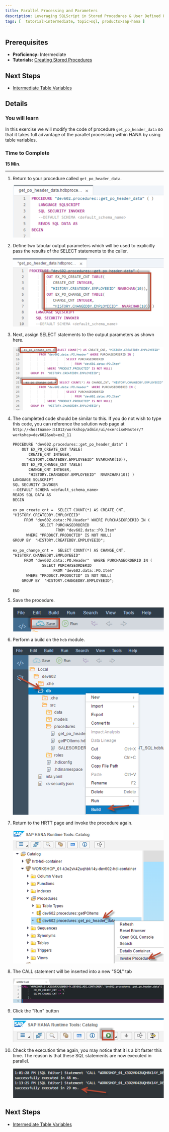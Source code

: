 ```yaml
---
title: Parallel Processing and Parameters
description: Leveraging SQLScript in Stored Procedures & User Defined Functions
tags: [  tutorial>intermediate, topic>sql, products>sap-hana ]
---
```

## Prerequisites  
 - **Proficiency:** Intermediate
 - **Tutorials:** [Creating Stored Procedures](http://go.sap.com/developer/tutorials/xsa-sqlscript-stored-proc.html)

## Next Steps
 - [Intermediate Table Variables](http://go.sap.com/developer/tutorials/xsa-sqlscript-table-var.html)

## Details
### You will learn  
In this exercise we will modify the code of procedure `get_po_header_data`  so that it takes full advantage of the parallel processing within HANA by using table variables.

### Time to Complete
**15 Min**.

---

1. Return to your procedure called `get_po_header_data`.
	
	![Existing Procedure](1.png)
	
2. Define two tabular output parameters which will be used to explicitly pass the results of the SELECT statements to the caller. 

	![Define output](2.png)

3. Next, assign SELECT statements to the output parameters as shown here.

	![assign select](3.png)

4. The completed code should be similar to this. If you do not wish to type this code, you can reference the solution web page at `http://<hostname>:51013/workshop/admin/ui/exerciseMaster/?workshop=dev602&sub=ex2_11`

    ```
    PROCEDURE "dev602.procedures::get_po_header_data" ( 
        OUT EX_PO_CREATE_CNT TABLE( 
           CREATE_CNT INTEGER,
          "HISTORY.CREATEDBY.EMPLOYEEID" NVARCHAR(10)), 
        OUT EX_PO_CHANGE_CNT TABLE(
           CHANGE_CNT INTEGER,
           "HISTORY.CHANGEDBY.EMPLOYEEID"  NVARCHAR(10)) )  
   	LANGUAGE SQLSCRIPT
   	SQL SECURITY INVOKER
   	--DEFAULT SCHEMA <default_schema_name>
   	READS SQL DATA AS
	BEGIN

	ex_po_create_cnt =  SELECT COUNT(*) AS CREATE_CNT, "HISTORY.CREATEDBY.EMPLOYEEID" 
         FROM "dev602.data::PO.Header" WHERE PURCHASEORDERID IN (
                SELECT PURCHASEORDERID 
                       FROM "dev602.data::PO.Item" 
          WHERE "PRODUCT.PRODUCTID" IS NOT NULL)
  	GROUP BY  "HISTORY.CREATEDBY.EMPLOYEEID";
    
	ex_po_change_cnt =  SELECT COUNT(*) AS CHANGE_CNT, "HISTORY.CHANGEDBY.EMPLOYEEID" 
         FROM "dev602.data::PO.Header"  WHERE PURCHASEORDERID IN (
                 SELECT PURCHASEORDERID 
                      FROM "dev602.data::PO.Item"
          WHERE "PRODUCT.PRODUCTID" IS NOT NULL)
        GROUP BY  "HISTORY.CHANGEDBY.EMPLOYEEID";

	END
    ```

5. Save the procedure.

	![Save Procedure](5.png)

6. Perform a build on the `hdb` module.

	![Build Module](6.png)

7. Return to the HRTT page and invoke the procedure again.

	![HRTT](7.png)

8. The CALL statement will be inserted into a new "SQL" tab

	![Call statement](8.png)

9. Click the "Run" button

	![Run](9.png)

10. Check the execution time again, you may notice that it is a bit faster this time. The reason is that these SQL statements are now executed in parallel. 

	![Check execution time](10.png)


## Next Steps
 - [Intermediate Table Variables](http://go.sap.com/developer/tutorials/xsa-sqlscript-table-var.html)
